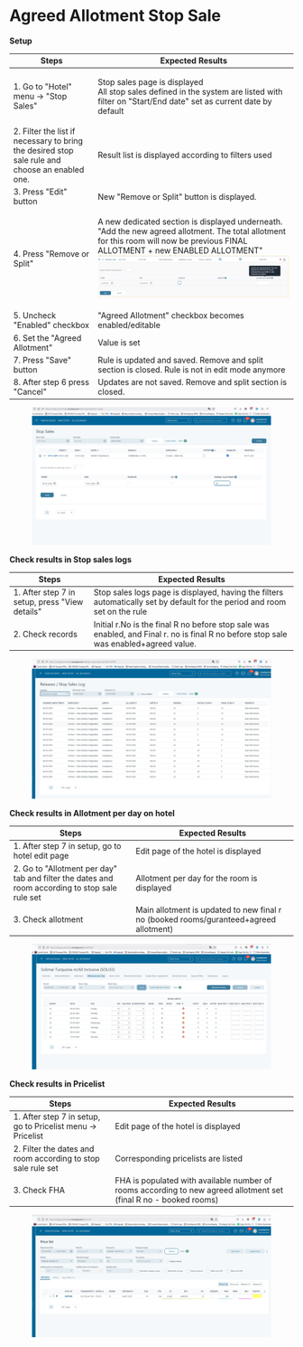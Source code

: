 # Agreed Allotment Stop Sale

**Setup**

| Steps                                                                                          | Expected Results                                                                                                                                                                                                                                     |
| ---------------------------------------------------------------------------------------------- | ---------------------------------------------------------------------------------------------------------------------------------------------------------------------------------------------------------------------------------------------------- |
| 1. Go to "Hotel" menu -> "Stop Sales"                                                          | <p>Stop sales page is displayed<br>All stop sales defined in the system are listed with filter on "Start/End date" set as current date by default</p>                                                                                                |
| 2. Filter the list if necessary to bring the desired stop sale rule and choose an enabled one. | Result list is displayed according to filters used                                                                                                                                                                                                   |
| 3. Press "Edit" button                                                                         | New "Remove or Split" button is displayed.                                                                                                                                                                                                           |
| 4. Press "Remove or Split"                                                                     | <p>A new dedicated section is displayed underneath.<br>"Add the new agreed allotment. The total allotment for this room will now be previous FINAL ALLOTMENT + new ENABLED  ALLOTMENT"   <img src="../.gitbook/assets/image (177).png" alt="">  </p> |
| 5. Uncheck "Enabled" checkbox                                                                  | "Agreed Allotment" checkbox becomes enabled/editable                                                                                                                                                                                                 |
| 6. Set the "Agreed Allotment"                                                                  | Value is set                                                                                                                                                                                                                                         |
| 7. Press "Save" button                                                                         | Rule is updated and saved. Remove and split section is closed. Rule is not in edit mode anymore                                                                                                                                                      |
| 8. After step 6 press "Cancel"                                                                 | Updates are not saved. Remove and split section is closed.                                                                                                                                                                                           |

<figure><img src="../.gitbook/assets/image (176).png" alt=""><figcaption></figcaption></figure>

**Check results in Stop sales logs**

| Steps                                          | Expected Results                                                                                                                      |
| ---------------------------------------------- | ------------------------------------------------------------------------------------------------------------------------------------- |
| 1. After step 7 in setup, press "View details" | Stop sales logs page is displayed, having the filters automatically set by default for the period and room set on the rule            |
| 2. Check records                               | Initial r.No is the final R no before stop sale was enabled, and Final r. no is final R no before stop sale was enabled+agreed value. |

<figure><img src="../.gitbook/assets/image1.png" alt=""><figcaption></figcaption></figure>

**Check results in Allotment per day on hotel**

| Steps                                                                                          | Expected Results                                                                      |
| ---------------------------------------------------------------------------------------------- | ------------------------------------------------------------------------------------- |
| 1. After step 7 in setup, go to hotel edit page                                                | Edit page of the hotel is displayed                                                   |
| 2. Go to "Allotment per day" tab and filter the dates and room according to stop sale rule set | Allotment per day for the room is displayed                                           |
| 3. Check allotment                                                                             | Main allotment is updated to new final r no (booked rooms/guranteed+agreed allotment) |

<figure><img src="../.gitbook/assets/image2.png" alt=""><figcaption></figcaption></figure>

**Check results in Pricelist**

| Steps                                                        | Expected Results                                                                                                  |
| ------------------------------------------------------------ | ----------------------------------------------------------------------------------------------------------------- |
| 1. After step 7 in setup, go to Pricelist menu -> Pricelist  | Edit page of the hotel is displayed                                                                               |
| 2. Filter the dates and room according to stop sale rule set | Corresponding pricelists are listed                                                                               |
| 3. Check FHA                                                 | FHA is populated with available number of rooms according to new agreed allotment set (final R no - booked rooms) |

<figure><img src="../.gitbook/assets/image3.png" alt=""><figcaption></figcaption></figure>
